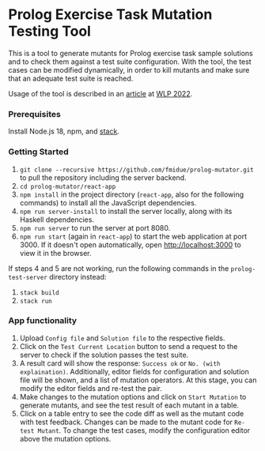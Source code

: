 # Prolog Exercise Task Mutation Testing Tool

This is a tool to generate mutants for Prolog exercise task sample solutions and to check them against a test suite configuration.
With the tool, the test cases can be modified dynamically, in order to kill mutants and make sure that an adequate test suite is reached.

Usage of the tool is described in an [article](https://wlp2022.dfki.de/data/papers/004.pdf) at [WLP 2022](https://wlp2022.dfki.de/).

### Prerequisites

Install Node.js 18, npm, and [stack](https://docs.haskellstack.org/en/stable/).

### Getting Started

1. `git clone --recursive https://github.com/fmidue/prolog-mutator.git` to pull the repository including the server backend.
2. `cd prolog-mutator/react-app`
3. `npm install` in the project directory (`react-app`, also for the following commands) to install all the JavaScript dependencies.
4. `npm run server-install` to install the server locally, along with its Haskell dependencies.
5. `npm run server` to run the server at port 8080.
6. `npm run start` (again in `react-app`) to start the web application at port 3000. If it doesn't open automatically, open [http://localhost:3000](http://localhost:3000) to view it in the browser.

If steps 4 and 5 are not working, run the following commands in the `prolog-test-server` directory instead:
1. `stack build`
2. `stack run`

### App functionality

1. Upload `Config file` and `Solution file` to the respective fields.
2. Click on the `Test Current Location` button to send a request to the server to check if the solution passes the test suite.
3. A result card will show the response: `Success ok` or `No. (with explaination)`. Additionally, editor fields for configuration and solution file will be shown, and a list of mutation operators. At this stage, you can modify the editor fields and re-test the pair.
4. Make changes to the mutation options and click on `Start Mutation` to generate mutants, and see the test result of each mutant in a table.
5. Click on a table entry to see the code diff as well as the mutant code with test feedback. Changes can be made to the mutant code for `Re-test Mutant`. To change the test cases, modify the configuration editor above the mutation options.
